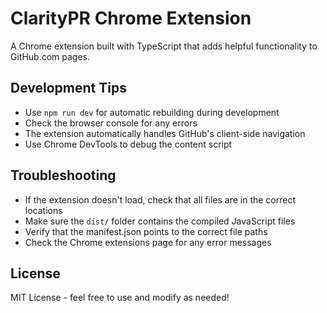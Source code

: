 # ClarityPR Chrome Extension

A Chrome extension built with TypeScript that adds helpful functionality to GitHub.com pages.

## Development Tips

- Use `npm run dev` for automatic rebuilding during development
- Check the browser console for any errors
- The extension automatically handles GitHub's client-side navigation
- Use Chrome DevTools to debug the content script

## Troubleshooting

- If the extension doesn't load, check that all files are in the correct locations
- Make sure the `dist/` folder contains the compiled JavaScript files
- Verify that the manifest.json points to the correct file paths
- Check the Chrome extensions page for any error messages

## License

MIT License - feel free to use and modify as needed! 
